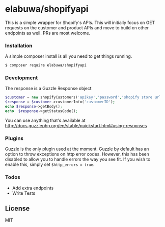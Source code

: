 # elabuwa/shopifyapi

This is a simple wrapper for Shopify's APIs.
This will initially focus on GET requests on the customer and product APIs and move to build on other endpoints as well.
PRs are most welcome.

### Installation

A simple composer install is all you need to get things running.

```sh
$ composer require elabuwa/shopifyapi
```

### Development
The response is a Guzzle Response object

```php
$customer = new shopifyCustomers('apikey','password','shopify store url');
$response = $customer->customerInfo('customerID');
echo $response->getBody();
echo  $response->getStatusCode();
```
You can use anything that's available at http://docs.guzzlephp.org/en/stable/quickstart.html#using-responses

### Plugins

Guzzle is the only plugin used at the moment.
Guzzle by default has an option to throw exceptions on http error codes.
However, this has been disabled to allow you to handle errors the way you see fit.
If you wish to enable this, simply set `$http_errors = true`.


### Todos
 - Add extra endpoints
 - Write Tests

License
----

MIT
